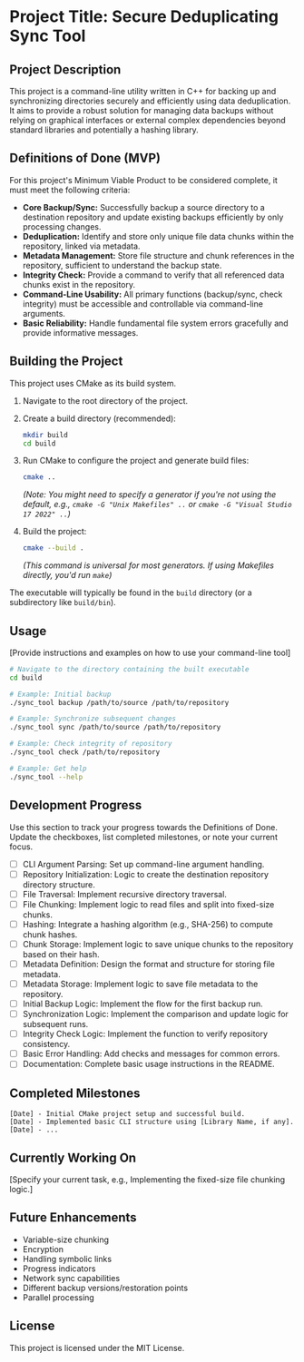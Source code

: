 # Project Title: Secure Deduplicating Sync Tool

## Project Description

This project is a command-line utility written in C++ for backing up and synchronizing directories securely and efficiently using data deduplication. It aims to provide a robust solution for managing data backups without relying on graphical interfaces or external complex dependencies beyond standard libraries and potentially a hashing library.

## Definitions of Done (MVP)

For this project's Minimum Viable Product to be considered complete, it must meet the following criteria:

* **Core Backup/Sync:** Successfully backup a source directory to a destination repository and update existing backups efficiently by only processing changes.
* **Deduplication:** Identify and store only unique file data chunks within the repository, linked via metadata.
* **Metadata Management:** Store file structure and chunk references in the repository, sufficient to understand the backup state.
* **Integrity Check:** Provide a command to verify that all referenced data chunks exist in the repository.
* **Command-Line Usability:** All primary functions (backup/sync, check integrity) must be accessible and controllable via command-line arguments.
* **Basic Reliability:** Handle fundamental file system errors gracefully and provide informative messages.

## Building the Project

This project uses CMake as its build system.

1. Navigate to the root directory of the project.
2. Create a build directory (recommended):

    ```bash
    mkdir build
    cd build
    ```

3. Run CMake to configure the project and generate build files:

    ```bash
    cmake ..
    ```

    *(Note: You might need to specify a generator if you're not using the default, e.g., `cmake -G "Unix Makefiles" ..` or `cmake -G "Visual Studio 17 2022" ..`)*
4. Build the project:

    ```bash
    cmake --build .
    ```

    *(This command is universal for most generators. If using Makefiles directly, you'd run `make`)*

The executable will typically be found in the `build` directory (or a subdirectory like `build/bin`).

## Usage

[Provide instructions and examples on how to use your command-line tool]

```bash
# Navigate to the directory containing the built executable
cd build

# Example: Initial backup
./sync_tool backup /path/to/source /path/to/repository

# Example: Synchronize subsequent changes
./sync_tool sync /path/to/source /path/to/repository

# Example: Check integrity of repository
./sync_tool check /path/to/repository

# Example: Get help
./sync_tool --help
```

## Development Progress

Use this section to track your progress towards the Definitions of Done. Update the checkboxes, list completed milestones, or note your current focus.

* [ ] CLI Argument Parsing: Set up command-line argument handling.
* [ ] Repository Initialization: Logic to create the destination repository directory structure.
* [ ] File Traversal: Implement recursive directory traversal.
* [ ] File Chunking: Implement logic to read files and split into fixed-size chunks.
* [ ] Hashing: Integrate a hashing algorithm (e.g., SHA-256) to compute chunk hashes.
* [ ] Chunk Storage: Implement logic to save unique chunks to the repository based on their hash.
* [ ] Metadata Definition: Design the format and structure for storing file metadata.
* [ ] Metadata Storage: Implement logic to save file metadata to the repository.
* [ ] Initial Backup Logic: Implement the flow for the first backup run.
* [ ] Synchronization Logic: Implement the comparison and update logic for subsequent runs.
* [ ] Integrity Check Logic: Implement the function to verify repository consistency.
* [ ] Basic Error Handling: Add checks and messages for common errors.
* [ ] Documentation: Complete basic usage instructions in the README.

## Completed Milestones

    [Date] - Initial CMake project setup and successful build.
    [Date] - Implemented basic CLI structure using [Library Name, if any].
    [Date] - ...

## Currently Working On

[Specify your current task, e.g., Implementing the fixed-size file chunking logic.]

## Future Enhancements

* Variable-size chunking
* Encryption
* Handling symbolic links
* Progress indicators
* Network sync capabilities
* Different backup versions/restoration points
* Parallel processing

## License

This project is licensed under the MIT License.